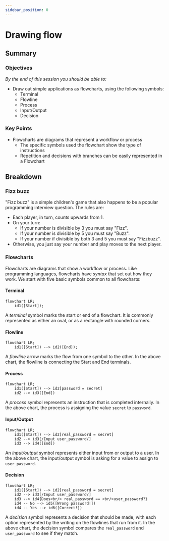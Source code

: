 ```yaml
---
sidebar_position: 0
---
```


# Drawing flow

## Summary

### Objectives
*By the end of this session you should be able to:*
* Draw out simple applications as flowcharts, using the following symbols:
  * Terminal
  * Flowline
  * Process
  * Input/Output
  * Decision

### Key Points
* Flowcharts are diagrams that represent a workflow or process
  * The specific symbols used the flowchart show the type of instructions
  * Repetition and decisions with branches can be easily represented in a Flowchart

## Breakdown
### Fizz buzz
"Fizz buzz" is a simple children's game that also happens to be a popular programming interview question. The rules are:
* Each player, in turn, counts upwards from 1.
* On your turn:
  * If your number is divisible by 3 you must say "Fizz".
  * If your number is divisible by 5 you must say "Buzz".
  * If your number if divisible by both 3 and 5 you must say "Fizzbuzz".
* Otherwise, you just say your number and play moves to the next player.

### Flowcharts
Flowcharts are diagrams that show a workflow or process. Like programming languages, flowcharts have *syntax* that set out how they work. We start with five basic symbols common to all flowcharts:

#### Terminal
```mermaid
flowchart LR;
    id1([Start]);
```
A *terminal* symbol marks the start or end of a flowchart. It is commonly represented as either an oval, or as a rectangle with rounded corners.

#### Flowline
```mermaid
flowchart LR;
    id1([Start]) --> id2([End]);
```
A *flowline* arrow marks the flow from one symbol to the other. In the above chart, the flowline is connecting the Start and End terminals.

#### Process
```mermaid
flowchart LR;
    id1([Start]) --> id2[password = secret]
    id2 --> id3([End])
```
A *process* symbol represents an instruction that is completed internally. In the above chart, the process is assigning the value `secret` to `password`.

#### Input/Output
```mermaid
flowchart LR;
    id1([Start]) --> id2[real_password = secret]
    id2 --> id3[/Input user_password/]
    id3 --> id4([End])
```
An *input/output* symbol represents either input from or output to a user. In the above chart, the input/output symbol is asking for a value to assign to `user_password`.

#### Decision
```mermaid
flowchart LR;
    id1([Start]) --> id2[real_password = secret]
    id2 --> id3[/Input user_password/]
    id3 --> id4{Does<br/> real_password == <br/>user_password?}
    id4 -- No --> id5([Wrong password!])
    id4 -- Yes --> id6([Correct!])
```
A *decision* symbol represents a decision that should be made, with each option represented by the writing on the flowlines that run from it. In the above chart, the decision symbol compares the `real_password` and `user_password` to see if they match.